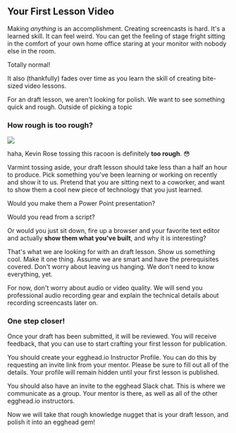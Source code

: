 ## Your First Lesson Video

Making *anything* is an accomplishment. Creating screencasts is hard. It's a learned skill. It can feel weird. You can get the feeling of stage fright sitting in the comfort of your own home office staring at your monitor with nobody else in the room.

Totally normal!

It also (thankfully) fades over time as you learn the skill of creating bite-sized video lessons.

For an draft lesson, we aren't looking for polish. We want to see something quick and rough. Outside of picking a topic

### How rough is too rough?

![](https://s3.amazonaws.com/f.cl.ly/items/1f3f3S3i283y10182z3b/Image%202016-04-19%20at%2012.11.49%20PM.gif?v=28a2210d)

haha, Kevin Rose tossing this racoon is definitely **too rough**. :flushed:

Varmint tossing aside, your draft lesson should take less than a half an hour to produce. Pick something you've been learning or working on recently and show it to us. Pretend that you are sitting next to a coworker, and want to show them a cool new piece of technology that you just learned.

Would you make them a Power Point presentation?

Would you read from a script?

Or would you just sit down, fire up a browser and your favorite text editor and actually **show them what you've built**, and why it is interesting?

That's what we are looking for with an draft lesson. Show us something cool. Make it one thing. Assume we are smart and have the prerequisites covered. Don't worry about leaving us hanging. We don't need to know everything, yet.

For now, don't worry about audio or video quality. We will send you professional audio recording gear and explain the technical details about recording screencasts later on.

### One step closer!

Once your draft has been submitted, it will be reviewed. You will receive feedback, that you can use to start crafting your first lesson for publication. 

You should create your egghead.io Instructor Profile. You can do this by requesting an invite link from your mentor. Please be sure to fill out all of the details. Your profile will remain hidden until your first lesson is published.

You should also have an invite to the egghead Slack chat. This is where we communicate as a group. Your mentor is there, as well as all of the other egghead.io instructors.

Now we will take that rough knowledge nugget that is your draft lesson, and polish it into an egghead gem!